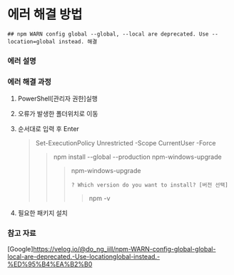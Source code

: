 # 에러 해결 방법

```
## npm WARN config global --global, --local are deprecated. Use --location=global instead. 해결
```

### 에러 설명

### 에러 해결 과정

1. PowerShell[관리자 권한]실행
2. 오류가 발생한 폴더위치로 이동
3. 순서대로 입력 후 Enter

   > Set-ExecutionPolicy Unrestricted -Scope CurrentUser -Force
   >
   > > npm install --global --production npm-windows-upgrade
   > >
   > > > npm-windows-upgrade
   > > >
   > > > ```
   > > > ? Which version do you want to install? [버전 선택]
   > > > ```
   > > >
   > > > > npm -v

4. 필요한 패키지 설치

### 참고 자료

[Google]<https://velog.io/@do_ng_iill/npm-WARN-config-global-global-local-are-deprecated.-Use-locationglobal-instead.-%ED%95%B4%EA%B2%B0>
